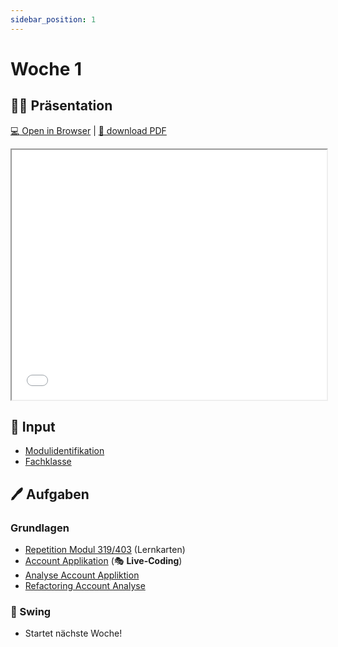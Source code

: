 ```yaml
---
sidebar_position: 1
---
```


# Woche 1

## :man_teacher: Präsentation

[:computer: Open in Browser](pathname:///slides/woche-1) |
[:floppy_disk: download PDF](pathname:///slides/woche-1.pdf)

<iframe src="/bbzbl-modul-404/slides/woche-1" width="100%" height="400px"></iframe>

## :brain: Input

- [Modulidentifikation](../index.md)
- [Fachklasse](../konzepte/fachklassen.md)

## :pen: Aufgaben

<div class="grid"><div>

### Grundlagen

- [Repetition Modul 319/403](../repetition/repetition.md) (Lernkarten)
- [Account Applikation](../aufgaben-grundlagen/account-application.md)
  (:performing_arts: **Live-Coding**)
- [Analyse Account Appliktion](../aufgaben-grundlagen/analyse-account-application.md)
- [Refactoring Account Analyse](../aufgaben-grundlagen/refactoring-account-application.md)

</div><div>

### :nail_care: Swing

- Startet nächste Woche!

</div></div>
